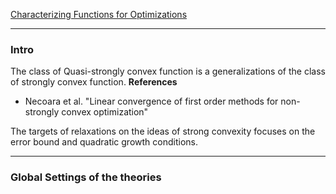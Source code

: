 [Characterizing Functions for Optimizations](Background/Characterizing%20Functions%20for%20Optimizations.md)


---
### **Intro**

The class of Quasi-strongly convex function is a generalizations of the class of strongly convex function. 
**References**
- Necoara et al. "Linear convergence of first order methods for non-strongly convex optimization"

The targets of relaxations on the ideas of strong convexity focuses on the error bound and quadratic growth conditions. 

---
### **Global Settings of the theories**


